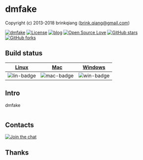 # dmfake

Copyright (c) 2013-2018 brinkqiang (brink.qiang@gmail.com)

[![dmfake](https://img.shields.io/badge/brinkqiang-dmfake-blue.svg?style=flat-square)](https://github.com/brinkqiang/dmfake)
[![License](https://img.shields.io/badge/license-MIT-brightgreen.svg)](https://github.com/brinkqiang/dmfake/blob/master/LICENSE)
[![blog](https://img.shields.io/badge/Author-Blog-7AD6FD.svg)](https://brinkqiang.github.io/)
[![Open Source Love](https://badges.frapsoft.com/os/v3/open-source.png)](https://github.com/brinkqiang)
[![GitHub stars](https://img.shields.io/github/stars/brinkqiang/dmfake.svg?label=Stars)](https://github.com/brinkqiang/dmfake) 
[![GitHub forks](https://img.shields.io/github/forks/brinkqiang/dmfake.svg?label=Fork)](https://github.com/brinkqiang/dmfake)

## Build status
| [Linux][lin-link] | [Mac][mac-link] | [Windows][win-link] |
| :---------------: | :----------------: | :-----------------: |
| ![lin-badge]      | ![mac-badge]       | ![win-badge]        |

[lin-badge]: https://github.com/brinkqiang/dmfake/workflows/linux/badge.svg "linux build status"
[lin-link]:  https://github.com/brinkqiang/dmfake/actions/workflows/linux.yml "linux build status"
[mac-badge]: https://github.com/brinkqiang/dmfake/workflows/mac/badge.svg "mac build status"
[mac-link]:  https://github.com/brinkqiang/dmfake/actions/workflows/mac.yml "mac build status"
[win-badge]: https://github.com/brinkqiang/dmfake/workflows/win/badge.svg "win build status"
[win-link]:  https://github.com/brinkqiang/dmfake/actions/workflows/win.yml "win build status"

## Intro
dmfake
```cpp
```
## Contacts
[![Join the chat](https://badges.gitter.im/brinkqiang/dmfake/Lobby.svg)](https://gitter.im/brinkqiang/dmfake)

## Thanks
